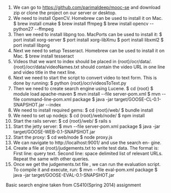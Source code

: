 1. We can go to https://github.com/parimaldeep/mooc-se and download zip or clone the project on our server or desktop.
2. We need to install OpenCV. Homebrew can be used to install it on Mac.
  $ brew install cmake
  $ brew install ffmpeg
  $ brew install opencv --python27 --ffmpeg
3. Then we need to install libpng too. MacPorts can be used to install it:
  $ port install xorg-server
  $ port install xorg-libXmu
  $ port install libxml2
  $ port install libpng
4. Next we need to setup Tesseract. Homebrew can be used to install it on Mac.
  $ brew install tesseract
5. Videos that we want to index should be placed in {root}/ocr/data/. {root}/ocr/data/videoNames.txt should contain the video URL in one line and video title in the next line.
6. Next we need to start the script to convert video to text form. This is done by running:
  $ python {root}/ocr/videosToText.py
7. Then we need to create search engine using Lucene.
   $ cd {root}
   $ module load apache-maven
   $ mvn install --file server-pom.xml
   $ mvn --file command-line-pom.xml package
   $ java -jar target/GOOSE-CL-0.1-SNAPSHOT.jar --index
8. We need to install required gems:
   $ cd {root}/web/
   $ bundle install
9. We need to set up nodejs:
   $ cd {root}/web/node/
   $ npm install
10. Start the rails server:
   $ cd {root}/web/
   $ rails s
11. Start the jetty server:
   $ mvn --file server-pom.xml package
   $ java -jar target/GOOSE-WEB-0.1-SNAPSHOT.jar
12. Start the proxy:
   $ cd web/node
   $ node proxy.js
13. We can navigate to http://localhost:9001/ and use the search en- gine.
14. Create a file at {root}/judgements.txt to write test data. The format is: First line: query text. Second line: space delimited list of relevant URLs. Repeat the same with other queries.
15. Once we get the judgements.txt file , we can run the evaluation script. To compile it and execute, run:
   $ mvn --file eval-pom.xml package
   $ java -jar target/GOOSE-EVAL-0.1-SNAPSHOT.jar

Basic search engine taken from CS410(Spring 2014) assignment 